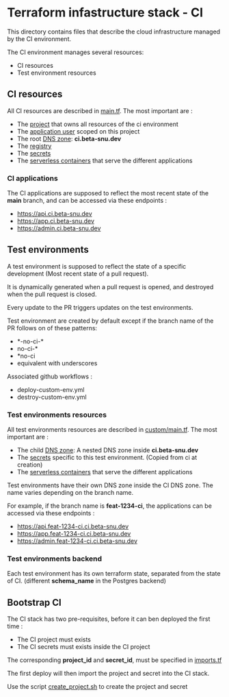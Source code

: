 # Terraform infastructure stack - CI

This directory contains files that describe the cloud infrastructure managed by the CI environment.

The CI environment manages several resources:

- CI resources
- Test environment resources

## CI resources

All CI resources are described in [main.tf](main.tf). The most important are :

- The [project](https://registry.terraform.io/providers/scaleway/scaleway/latest/docs/resources/account_project) that owns all resources of the ci environment
- The [application user](https://registry.terraform.io/providers/scaleway/scaleway/latest/docs/resources/iam_application) scoped on this project
- The root [DNS zone](https://registry.terraform.io/providers/scaleway/scaleway/latest/docs/resources/domain_zone): **ci.beta-snu.dev**
- The [registry](https://registry.terraform.io/providers/scaleway/scaleway/latest/docs/resources/registry_namespace)
- The [secrets](https://registry.terraform.io/providers/scaleway/scaleway/latest/docs/resources/secret)
- The [serverless containers](https://registry.terraform.io/providers/scaleway/scaleway/latest/docs/resources/container) that serve the different applications

### CI applications

The CI applications are supposed to reflect the most recent state of the **main** branch, and can be accessed via these endpoints :

- https://api.ci.beta-snu.dev
- https://app.ci.beta-snu.dev
- https://admin.ci.beta-snu.dev

## Test environments

A test environment is supposed to reflect the state of a specific development (Most recent state of a pull request).

It is dynamically generated when a pull request is opened, and destroyed when the pull request is closed.

Every update to the PR triggers updates on the test environments.

Test environment are created by default except if the branch name of the PR follows on of these patterns:

- \*-no-ci-\*
- no-ci-\*
- \*no-ci
- equivalent with underscores

Associated github workflows :

- deploy-custom-env.yml
- destroy-custom-env.yml

### Test environments resources

All test environments resources are described in [custom/main.tf](custom/main.tf). The most important are :

- The child [DNS zone](https://registry.terraform.io/providers/scaleway/scaleway/latest/docs/resources/domain_zone): A nested DNS zone inside **ci.beta-snu.dev**
- The [secrets](https://registry.terraform.io/providers/scaleway/scaleway/latest/docs/resources/secret) specific to this test environment. (Copied from ci at creation)
- The [serverless containers](https://registry.terraform.io/providers/scaleway/scaleway/latest/docs/resources/container) that serve the different applications

Test environments have their own DNS zone inside the CI DNS zone. The name varies depending on the branch name.

For example, if the branch name is **feat-1234-ci**, the applications can be accessed via these endpoints :

- https://api.feat-1234-ci.ci.beta-snu.dev
- https://app.feat-1234-ci.ci.beta-snu.dev
- https://admin.feat-1234-ci.ci.beta-snu.dev

### Test environments backend

Each test environment has its own terraform state, separated from the state of CI. (different **schema_name** in the Postgres backend)

## Bootstrap CI

The CI stack has two pre-requisites, before it can ben deployed the first time :

- The CI project must exists
- The CI secrets must exists inside the CI project

The corresponding **project_id** and **secret_id**, must be specified in [imports.tf](imports.tf)

The first deploy will then import the project and secret into the CI stack.

Use the script [create_project.sh](create_project.sh) to create the project and secret
